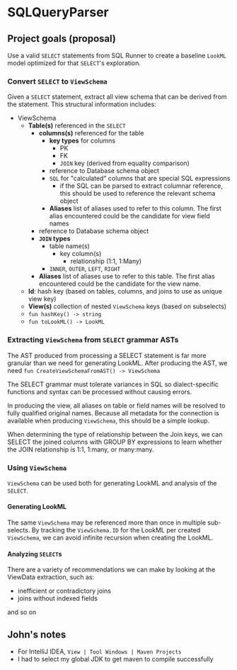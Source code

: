 # SQLQueryParser

## Project goals (proposal)

Use a valid `SELECT` statements from SQL Runner to create a baseline `LookML` model optimized for that `SELECT`'s exploration.

### Convert `SELECT` to `ViewSchema`

Given a `SELECT` statement, extract all view schema that can be derived from the statement. This structural information includes:

- ViewSchema
    - **Table(s)** referenced in the `SELECT`
        - **columns(s)** referenced for the table
            - **key types** for columns
                - PK
                - FK
                - `JOIN` key (derived from equality comparison)
            - reference to Database schema object
            - `SQL` for "calculated" columns that are special SQL expressions
                - if the SQL can be parsed to extract columnar reference, this should be used to reference the relevant schema object
            - **Aliases** list of aliases used to refer to this column. The first alias encountered could be the candidate for view field names
        - reference to Database schema object
        - **`JOIN` types**
            - table name(s)
                - key column(s)
                    - relationship (1:1, 1:Many)
            - `INNER`, `OUTER`, `LEFT`, `RIGHT`
        - **Aliases** list of aliases use to refer to this table. The first alias encountered could be the candidate for the view name.
    - **Id**: hash key (based on tables, columns, and joins to use as unique view key)
    - **View(s)** collection of nested `ViewSchema` keys (based on subselects)
    - `fun hashKey() -> string`
    - `fun toLookML() -> LookML`

### Extracting `ViewSchema` from `SELECT` grammar ASTs

The AST produced from processing a SELECT statement is far more granular than we need for generating LookML. After producing the AST, we need `fun CreateViewSchemaFromAST() -> ViewSchema`

The SELECT grammar must tolerate variances in SQL so dialect-specific functions and syntax can be processed without causing errors.

In producing the view, all aliases on table or field names will be resolved to fully qualified original names. Because all metadata for the connection is available when producing `ViewSchema`, this should be a simple lookup.

When determining the type of relationship between the Join keys, we can SELECT the joined columns with GROUP BY expressions to learn whether the JOIN relationship is 1:1, 1:many, or many:many.

### Using `ViewSchema`

`ViewSchema` can be used both for generating LookML and analysis of the `SELECT`.

#### Generating LookML

The same `ViewSchema` may be referenced more than once in multiple sub-selects. By tracking the `ViewSchema.ID` for the LookML per created `ViewSchema`, we can avoid infinite recursion when creating the LookML.

#### Analyzing `SELECT`s

There are a variety of recommendations we can make by looking at the ViewData extraction, such as:

- inefficient or contradictory joins
- joins without indexed fields

and so on

## John's notes

- For IntelliJ IDEA, `View | Tool Windows | Maven Projects`
- I had to select my global JDK to get maven to compile successfully

